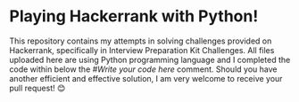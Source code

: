 # Playing Hackerrank with Python!
This repository contains my attempts in solving challenges provided on Hackerrank, specifically in Interview Preparation Kit Challenges. All files uploaded here are using Python programming language and I completed the code within below the *#Write your code here* comment. Should you have another efficient and effective solution, I am very welcome to receive your pull request! :blush:
